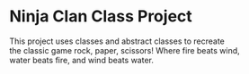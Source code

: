 # Ninja Clan Class Project #

This project uses classes and abstract classes to recreate  
the classic game rock, paper, scissors! Where fire beats wind,  
water beats fire, and wind beats water.
